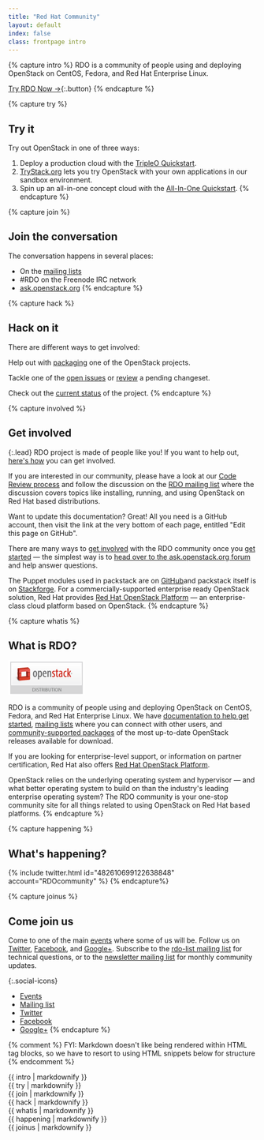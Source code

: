 ```yaml
---
title: "Red Hat Community"
layout: default
index: false
class: frontpage intro
---
```


{% capture intro %}
RDO is a community of people using and deploying OpenStack on CentOS, Fedora, and Red Hat Enterprise Linux.

[Try RDO Now →](/install/quickstart/){:.button}
{% endcapture %}


{% capture try %}
## Try it

Try out OpenStack in one of three ways:

1. Deploy a production cloud with the [TripleO Quickstart](/tripleo).
2. [TryStack.org](http://trystack.org) lets you try OpenStack with your own applications in our sandbox environment.  
3. Spin up an all-in-one concept cloud with the [All-In-One Quickstart](/install/quickstart).
{% endcapture %}


{% capture join %}
## Join the conversation

The conversation happens in several places:

- On the [mailing lists](/community/mailing-lists)
- #RDO on the Freenode IRC network
- [ask.openstack.org](http://ask.openstack.org)
{% endcapture %}


{% capture hack %}
## Hack on it

There are different ways to get involved:

Help out with [packaging](/documentation/rdo-packaging/) one of the OpenStack projects.

Tackle one of the [open issues](http://tm3.org/rdobugs) or [review](http://review.rdoproject.org) a pending changeset.

Check out the [current status](http://dashboards.rdoproject.org) of the project.
{% endcapture %}


{% capture involved %}
## Get involved

{:.lead}
RDO project is made of people like you! If you want to help out, [here's how](/community) you can get involved.

If you are interested in our community, please have a look at our [Code Review process](https://review.rdoproject.org/) and follow the discussion on the [RDO mailing list](https://www.redhat.com/mailman/listinfo/rdo-list) where the discussion covers topics like installing, running, and using OpenStack on Red&nbsp;Hat based distributions.

Want to update this documentation? Great! All you need is a GitHub account, then visit the link at the very bottom of each page, entitled "Edit this page on GitHub".

There are many ways to [get involved](/community/) with the RDO community once you [get started](/install/quickstart/) — the simplest way is to [head over to the ask.openstack.org forum](http://ask.openstack.org) and help answer questions.

The Puppet modules used in packstack are on [GitHub](https://github.com/packstack)and packstack itself is on [Stackforge](https://github.com/stackforge/packstack). For a commercially-supported enterprise ready OpenStack solution, Red Hat provides [Red Hat OpenStack Platform](http://access.redhat.com/products/red-hat-openstack-platform/) — an enterprise-class cloud platform based on OpenStack.
{% endcapture %}


{% capture whatis %}
## What is RDO?

![An Openstack Distribution](/images/wiki/Openstack-distribution.png?1460046750)

RDO is a community of people using and deploying OpenStack on CentOS, Fedora, and Red Hat Enterprise Linux. We have [documentation to help get started](/documentation/), [mailing lists](/community/mailing-lists/) where you can connect with other users, and [community-supported packages](/install/quickstart/) of the most up-to-date OpenStack releases available for download.

If you are looking for enterprise-level support, or information on partner certification, Red Hat also offers [Red Hat OpenStack Platform](//redhat.com/en/technologies/linux-platforms/openstack-platform).

OpenStack relies on the underlying operating system and hypervisor — and what better operating system to build on than the industry's leading enterprise operating system? The RDO community is your one-stop community site for all things related to using OpenStack on Red Hat based platforms.
{% endcapture %}


{% capture happening %}
## What's happening?

{% include twitter.html id="482610699122638848" account="RDOcommunity" %}
{% endcapture%}

{% capture joinus %}

## Come join us

Come to one of the main [events](events) where some of us will be. Follow us on [Twitter](http://twitter.com/rdocommunity/), [Facebook](http://facebook.com/rdocommunity), and [Google+](https://plus.google.com/communities/110409030763231732154). Subscribe to the [rdo-list mailing list](http://www.redhat.com/mailman/listinfo/rdo-list) for technical questions, or to the [newsletter mailing list](http://www.redhat.com/mailman/listinfo/rdo-newsletter) for monthly community updates.

{:.social-icons}
- [Events](/events/)
- [Mailing list](https://www.rdoproject.org/Mailing_lists)
- [Twitter](http://twitter.com/rdocommunity)
- [Facebook](http://facebook.com/rdocommunity)
- [Google+](https://plus.google.com/communities/110409030763231732154)
{% endcapture %}

{% comment %}
FYI: Markdown doesn't like being rendered within HTML tag blocks, 
so we have to resort to using HTML snippets below for structure
{% endcomment %}

<div class="intro">
  <div class="intro-stack"></div>
  <div class="intro-text">{{ intro | markdownify }}</div>
</div>

<div class="grid">
  <div class="col-4">{{ try | markdownify }}</div>
  <div class="col-4">{{ join | markdownify }}</div>
  <div class="col-4">{{ hack | markdownify }}</div>
  <!--<div class="col-6">{{ involved | markdownify }}</div>-->
  <div class="col-6">{{ whatis | markdownify }}</div>
  <div class="col-6">{{ happening | markdownify }}</div>
  <div class="col-12">{{ joinus | markdownify }}</div>
</div>
